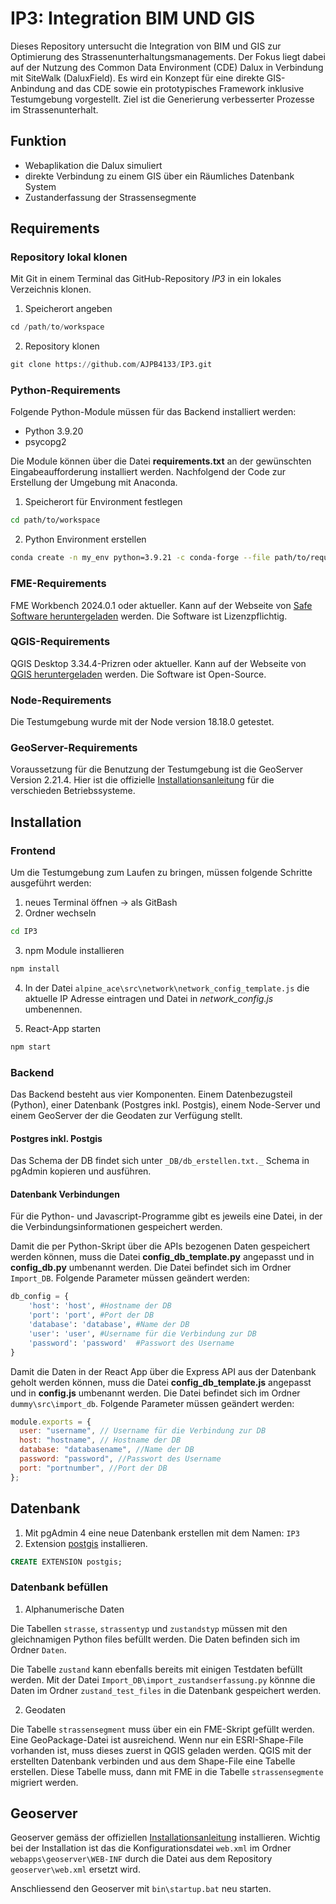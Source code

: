 # IP3: Integration BIM UND GIS
Dieses Repository untersucht die Integration von BIM und GIS zur Optimierung des Strassenunterhaltungsmanagements. Der Fokus liegt dabei auf der Nutzung des Common Data Environment (CDE) Dalux in Verbindung mit SiteWalk (DaluxField). 
Es wird ein Konzept für eine direkte GIS-Anbindung and das CDE sowie ein prototypisches Framework inklusive Testumgebung vorgestellt. Ziel ist die Generierung verbesserter Prozesse im Strassenunterhalt. 
## Funktion
- Webaplikation die Dalux simuliert
- direkte Verbindung zu einem GIS über ein Räumliches Datenbank System
- Zustanderfassung der Strassensegmente

## Requirements

### Repository lokal klonen

Mit Git in einem Terminal das GitHub-Repository _IP3_ in ein lokales Verzeichnis klonen.

1. Speicherort angeben

```python
cd /path/to/workspace
```

2. Repository klonen

```python
git clone https://github.com/AJPB4133/IP3.git
```

### Python-Requirements

Folgende Python-Module müssen für das Backend installiert werden:

- Python 3.9.20
- psycopg2

Die Module können über die Datei **requirements.txt** an der gewünschten Eingabeaufforderung installiert werden. Nachfolgend der Code zur Erstellung der Umgebung mit Anaconda.

1. Speicherort für Environment festlegen

```bash
cd path/to/workspace
```

2. Python Environment erstellen

```bash
conda create -n my_env python=3.9.21 -c conda-forge --file path/to/requirements.txt
```

### FME-Requirements

FME Workbench 2024.0.1  oder aktueller. Kann auf der Webseite von [Safe Software heruntergeladen](https://fme.safe.com/downloads/) werden. Die Software ist Lizenzpflichtig.

### QGIS-Requirements

QGIS Desktop 3.34.4-Prizren oder aktueller. Kann auf der Webseite von [QGIS heruntergeladen](https://qgis.org/de/site/forusers/download.html) werden. Die Software ist Open-Source.

### Node-Requirements

Die Testumgebung wurde mit der Node version 18.18.0 getestet.

### GeoServer-Requirements

Voraussetzung für die Benutzung der Testumgebung ist die GeoServer Version 2.21.4.  Hier ist die offizielle [Installationsanleitung](https://docs.geoserver.org/main/en/user/installation/index.html) für die verschieden Betriebssysteme.


## Installation

### Frontend

Um die Testumgebung zum Laufen zu bringen, müssen folgende Schritte ausgeführt werden:

1. neues Terminal öffnen -> als GitBash
2. Ordner wechseln

```bash
cd IP3
```

3. npm Module installieren

```bash
npm install
```

4. In der Datei `alpine_ace\src\network\network_config_template.js` die aktuelle IP Adresse eintragen und Datei in *network_config.js* umbenennen.

5. React-App starten

```bash
npm start
```
### Backend

Das Backend besteht aus vier Komponenten. Einem Datenbezugsteil (Python), einer Datenbank (Postgres inkl. Postgis), einem Node-Server und einem GeoServer der die Geodaten zur Verfügung stellt.

#### Postgres inkl. Postgis

Das Schema der DB findet sich unter `_DB/db_erstellen.txt._` Schema in pgAdmin kopieren und ausführen.

#### Datenbank Verbindungen

Für die Python- und Javascript-Programme gibt es jeweils eine Datei, in der die Verbindungsinformationen gespeichert werden.

Damit die per Python-Skript über die APIs bezogenen Daten gespeichert werden können, muss die Datei  **config_db_template.py** angepasst und in **config_db.py** umbenannt werden. Die Datei befindet sich im Ordner `Import_DB`. Folgende Parameter müssen geändert werden:

```py
db_config = {
    'host': 'host', #Hostname der DB
    'port': 'port', #Port der DB
    'database': 'database', #Name der DB
    'user': 'user', #Username für die Verbindung zur DB
    'password': 'password'  #Passwort des Username
}
```

Damit die Daten in der React App über die Express API aus der Datenbank geholt werden können, muss die Datei  **config_db_template.js** angepasst und in **config.js** umbenannt werden. Die Datei befindet sich im Ordner `dummy\src\import_db`. Folgende Parameter müssen geändert werden:

```js
module.exports = {
  user: "username", // Username für die Verbindung zur DB
  host: "hostname", // Hostname der DB
  database: "databasename", //Name der DB
  password: "password", //Passwort des Username
  port: "portnumber", //Port der DB
};
```
## Datenbank

1. Mit pgAdmin 4 eine neue Datenbank erstellen mit dem Namen: `IP3`
2. Extension [postgis](https://postgis.net/) installieren.

```sql
CREATE EXTENSION postgis;
```

### Datenbank befüllen 

1. Alphanumerische Daten

Die Tabellen `strasse`, `strassentyp` und `zustandstyp` müssen mit den gleichnamigen Python files befüllt werden. Die Daten befinden sich im Ordner `Daten`.

Die Tabelle `zustand` kann ebenfalls bereits mit einigen Testdaten befüllt werden. Mit der Datei `Import_DB\import_zustandserfassung.py` könnne die Daten im Ordner `zustand_test_files` in die Datenbank gespeichert werden. 


2. Geodaten

Die Tabelle `strassensegment` muss über ein  ein FME-Skript gefüllt werden.  Eine GeoPackage-Datei ist ausreichend. Wenn nur ein ESRI-Shape-File vorhanden ist, muss dieses zuerst in QGIS geladen werden. QGIS mit der erstellten Datenbank verbinden und aus dem Shape-File eine Tabelle erstellen. Diese Tabelle muss, dann mit FME in die Tabelle `strassensegmente` migriert werden. 





## Geoserver

Geoserver gemäss der offiziellen [Installationsanleitung](https://docs.geoserver.org/main/en/user/installation/index.html) installieren.
Wichtig bei der Installation ist das die Konfigurationsdatei `web.xml` im Ordner `webapps\geoserver\WEB-INF` durch die Datei aus dem Repository `geoserver\web.xml` ersetzt wird.

Anschliessend den Geoserver mit `bin\startup.bat` neu starten.







